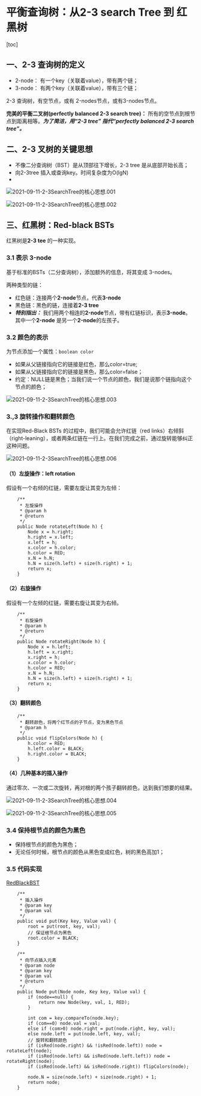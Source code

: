 # 平衡查询树：从2-3 search Tree 到 红黑树

[toc]

## 一、2-3 查询树的定义

- 2-node： 有一个key（关联着value），带有两个链；
- 3-node： 有两个key（关联着value），带有三个链；

2-3 查询树，有空节点，或有 2-nodes节点，或有3-nodes节点。

**完美的平衡二叉树(perfectly balanced 2-3 search tree)：** 所有的空节点到根节点到距离相等。***为了简洁，用“2-3 tree” 指代“perfectly balanced 2-3 search tree”。***



##  二、2-3 叉树的关键思想

- 不像二分查询树（BST）是从顶部往下增长，2-3 tree 是从底部开始长高；
- 向2-3tree 插入或查询key。时间复杂度为O(lgN)
- 

![2021-09-11-2-3SearchTree的核心思想.001](./photos/2021-09-11-2-3SearchTree的核心思想.001.png)

![2021-09-11-2-3SearchTree的核心思想.002](./photos/2021-09-11-2-3SearchTree的核心思想.002.png)

## 三、红黑树：Red-black BSTs

红黑树是**2-3 tee** 的一种实现。

### 3.1 表示 3-node

基于标准的BSTs（二分查询树），添加额外的信息，将其变成 3-nodes。

两种类型的链：

- 红色链：连接两个**2-node**节点，代表**3-node**
- 黑色链：黑色的链，连接着**2-3 tree**
- ***特别指出：*** 我们用两个相连的**2-node**节点，带有红链标识，表示**3-node**。其中一个**2-node** 是另一个**2-node**的左孩子。

### 3.2 颜色的表示

为节点添加一个属性：`boolean color`

- 如果从父链接指向它的链接是红色，那么color=true;
- 如果从父链接指向它的链接是黑色，那么color=false；
- 约定：NULL链是黑色；当我们说一个节点的颜色，我们是说那个链指向这个节点的颜色；

![2021-09-11-2-3SearchTree的核心思想.003](./photos/2021-09-11-2-3SearchTree的核心思想.003.png)

### 3.,3 旋转操作和翻转颜色

在实现Red-Black BSTs 的过程中，我们可能会允许红链（red links）右倾斜（right-leaning），或者两条红链在一行上。在我们完成之前，通过旋转能够纠正这种问题。

![2021-09-11-2-3SearchTree的核心思想.006](./photos/2021-09-11-2-3SearchTree的核心思想.006.png)

#### （1）左旋操作：left rotation

假设有一个右倾的红链，需要左旋让其变为左倾：

```
    /**
     * 左旋操作
     * @param h
     * @return
     */
    public Node rotateLeft(Node h) {
        Node x = h.right;
        h.right = x.left;
        x.left = h;
        x.color = h.color;
        h.color = RED;
        x.N = h.N;
        h.N = size(h.left) + size(h.right) + 1;
        return x;
    }
```

#### （2）右旋操作

假设有一个左倾的红链，需要右旋让其变为右倾。

```
    /**
     * 右旋操作
     * @param h
     * @return
     */
    public Node rotateRight(Node h) {
        Node x = h.left;
        h.left = x.right;
        x.right = h;
        x.color = h.color;
        h.color = RED;
        x.N = h.N;
        h.N = size(h.left) + size(h.right) + 1;
        return x;
    }
```

#### （3）翻转颜色

```
    /**
     * 翻转颜色，将两个红节点的子节点，变为黑色节点
     * @param h
     */
    public void flipColors(Node h) {
        h.color = RED;
        h.left.color = BLACK;
        h.right.color = BLACK;
    }
```

#### （4）几种基本的插入操作

通过零次、一次或二次旋转，再对根的两个孩子翻转颜色，达到我们想要的结果。

![2021-09-11-2-3SearchTree的核心思想.004](./photos/2021-09-11-2-3SearchTree的核心思想.004.png)

![2021-09-11-2-3SearchTree的核心思想.005](./photos/2021-09-11-2-3SearchTree的核心思想.005.png)



### 3.4 保持根节点的颜色为黑色

- 保持根节点的颜色为黑色；
- 无论任何时候，根节点的颜色从黑色变成红色，树的黑色高加1；

### 3.5 代码实现

[RedBlackBST](https://gitee.com/lf-ren/java-re-new-builder/tree/master/projects/pro03Algorithm/src/main/java/com/hef/tree/RedBlackBST.java)

```
    /**
     * 插入操作
     * @param key
     * @param val
     */
    public void put(Key key, Value val) {
        root = put(root, key, val);
        // 保证根节点为黑色
        root.color = BLACK;
    }

    /**
     * 向节点插入元素
     * @param node
     * @param key
     * @param val
     * @return
     */
    public Node put(Node node, Key key, Value val) {
        if (node==null) {
            return new Node(key, val, 1, RED);
        }

        int com = key.compareTo(node.key);
        if (com==0) node.val = val;
        else if (com>0) node.right = put(node.right, key, val);
        else node.left = put(node.left, key, val);
        // 旋转和翻转颜色
        if (isRed(node.right) && !isRed(node.left)) node = rotateLeft(node);
        if (isRed(node.left) && isRed(node.left.left)) node = rotateRight(node);
        if (isRed(node.left) && isRed(node.right)) flipColors(node);

        node.N = size(node.left) + size(node.right) + 1;
        return node;
    }
```

